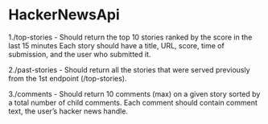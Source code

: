 # HackerNewsApi

1./top-stories - Should return the top 10 stories ranked by the score in the last 15 minutes Each story should have a title, URL, score, time of submission, 
and the user who submitted it.

2./past-stories - Should return all the stories that were served previously from the 1st endpoint (/top-stories).

3./comments - Should return 10 comments (max) on a given story sorted by a total number of child comments. Each comment should contain comment text, 
the user’s hacker news handle.






